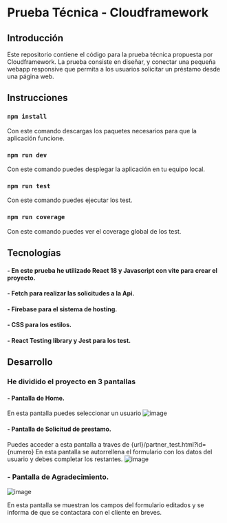 # Prueba Técnica - Cloudframework

## Introducción

Este repositorio contiene el código para la prueba técnica propuesta por Cloudframework. La prueba consiste en diseñar, y conectar una pequeña webapp responsive que permita a los usuarios solicitar un préstamo desde una página web.

## Instrucciones

### `npm install`

Con este comando descargas los paquetes necesarios para que la aplicación funcione.

### `npm run dev`

Con este comando puedes desplegar la aplicación en tu equipo local.

### `npm run test`

Con este comando puedes ejecutar los test.

### `npm run coverage`

Con este comando puedes ver el coverage global de los test.

## Tecnologías

#### - En este prueba he utilizado React 18 y Javascript con vite para crear el proyecto.

#### - Fetch para realizar las solicitudes a la Api.

#### - Firebase para el sistema de hosting.

#### - CSS para los estilos.

#### - React Testing library y Jest para los test.

## Desarrollo

### He dividido el proyecto en 3 pantallas

#### - Pantalla de Home.
En esta pantalla puedes seleccionar un usuario
![image](https://github.com/ethxn08/challenge-CloudframeWork/assets/91902123/44f95670-029e-41ab-ba64-dab735adc043)

#### - Pantalla de Solicitud de prestamo.
Puedes acceder a esta pantalla a traves de {url}/partner_test.html?id={numero}
En esta pantalla se autorrellena el formulario con los datos del usuario y debes completar los restantes.
![image](https://github.com/ethxn08/challenge-CloudframeWork/assets/91902123/0512616b-3261-4c44-8cea-ac574d312338)

### - Pantalla de Agradecimiento.
![image](https://github.com/ethxn08/challenge-CloudframeWork/assets/91902123/110e0527-4a7b-4d61-b185-a34575ccb091)

En esta pantalla se muestran los campos del formulario editados y se informa de que se contactara con el cliente en breves.
